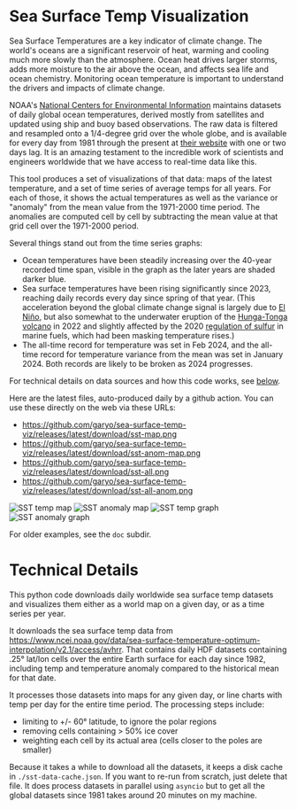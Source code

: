 # Sea Surface Temp Visualization

Sea Surface Temperatures are a key indicator of climate change. The
world's oceans are a significant reservoir of heat, warming and
cooling much more slowly than the atmosphere. Ocean heat drives larger
storms, adds more moisture to the air above the ocean, and affects sea
life and ocean chemistry. Monitoring ocean temperature is important to
understand the drivers and impacts of climate change.

NOAA's [National Centers for Environmental
Information](https://www.ncei.noaa.gov/) maintains datasets of daily
global ocean temperatures, derived mostly from satellites and updated
using ship and buoy based observations. The raw data is filtered and
resampled onto a 1/4-degree grid over the whole globe, and is
available for every day from 1981 through the present at [their
website](https://www.ncei.noaa.gov/products/climate-data-records/sea-surface-temperature-optimum-interpolation)
with one or two days lag. It is an amazing testament to the incredible
work of scientists and engineers worldwide that we have access to
real-time data like this.

This tool produces a set of visualizations of that data: maps of the
latest temperature, and a set of time series of average temps for all
years. For each of those, it shows the actual temperatures as well as
the variance or "anomaly" from the mean value from the 1971-2000 time
period. The anomalies are computed cell by cell by subtracting the
mean value at that grid cell over the 1971-2000 period.

Several things stand out from the time series graphs:

- Ocean temperatures have been steadily increasing over the 40-year
  recorded time span, visible in the graph as the later years are
  shaded darker blue.
- Sea surface temperatures have been rising significantly since 2023,
  reaching daily records every day since spring of that year. (This
  acceleration beyond the global climate change signal is largely due
  to [El Niño](https://oceanservice.noaa.gov/facts/ninonina.html), but
  also somewhat to the underwater eruption of the [Hunga-Tonga
  volcano](https://volcano.si.edu/volcano.cfm?vn=243040) in 2022 and
  slightly affected by the 2020 [regulation of
  sulfur](https://www.imo.org/en/MediaCentre/PressBriefings/pages/02-IMO-2020.aspx)
  in marine fuels, which had been masking temperature rises.)
- The all-time record for temperature was set in Feb 2024, and the
  all-time record for temperature variance from the mean was set in
  January 2024. Both records are likely to be broken as 2024
  progresses.

For technical details on data sources and how this code works, see [below](#technical-details).

Here are the latest files, auto-produced daily by a github action. You can use these directly on the web via these URLs:

- https://github.com/garyo/sea-surface-temp-viz/releases/latest/download/sst-map.png
- https://github.com/garyo/sea-surface-temp-viz/releases/latest/download/sst-anom-map.png
- https://github.com/garyo/sea-surface-temp-viz/releases/latest/download/sst-all.png
- https://github.com/garyo/sea-surface-temp-viz/releases/latest/download/sst-all-anom.png

![SST temp map](https://github.com/garyo/sea-surface-temp-viz/releases/latest/download/sst-map.png)
![SST anomaly map](https://github.com/garyo/sea-surface-temp-viz/releases/latest/download/sst-anom-map.png)
![SST temp graph](https://github.com/garyo/sea-surface-temp-viz/releases/latest/download/sst-all.png)
![SST anomaly graph](https://github.com/garyo/sea-surface-temp-viz/releases/latest/download/sst-all-anom.png)

For older examples, see the `doc` subdir.

# Technical Details

This python code downloads daily worldwide sea surface temp datasets
and visualizes them either as a world map on a given day, or as a time
series per year.

It downloads the sea surface temp data from
https://www.ncei.noaa.gov/data/sea-surface-temperature-optimum-interpolation/v2.1/access/avhrr.
That contains daily HDF datasets containing .25° lat/lon cells over
the entire Earth surface for each day since 1982, including temp and
temperature anomaly compared to the historical mean for that date.

It processes those datasets into maps for any given day, or
line charts with temp per day for the entire time period. The processing steps include:
- limiting to +/- 60° latitude, to ignore the polar regions
- removing cells containing > 50% ice cover
- weighting each cell by its actual area (cells closer to the poles are smaller)

Because it takes a while to download all the datasets, it keeps a disk
cache in `./sst-data-cache.json`. If you want to re-run from scratch,
just delete that file. It does process datasets in parallel using
`asyncio` but to get all the global datasets since 1981 takes around
20 minutes on my machine.
